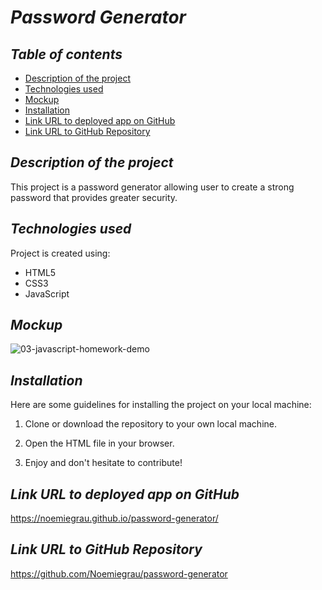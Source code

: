 # **_Password Generator_**

## **_Table of contents_**
* [Description of the project](#description-of-the-project)
* [Technologies used](#technologies-used)
* [Mockup](#mockup)
* [Installation](#installation)
* [Link URL to deployed app on GitHub](#link-URL-to-deployed-app-on-GitHub)
* [Link URL to GitHub Repository](#link-URL-to-GitHub-repository)

## **_Description of the project_**
This project is a password generator allowing user to create a strong password that provides greater security.

## **_Technologies used_**
Project is created using:
* HTML5
* CSS3
* JavaScript

## **_Mockup_**
![03-javascript-homework-demo](https://user-images.githubusercontent.com/78329298/110250659-4b657f00-7f31-11eb-9869-34919cfd6577.png)

## **_Installation_**
Here are some guidelines for installing the project on your local machine:

1. Clone or download the repository to your own local machine.

2. Open the HTML file in your browser.

3. Enjoy and don't hesitate to contribute!

## **_Link URL to deployed app on GitHub_**
https://noemiegrau.github.io/password-generator/

## **_Link URL to GitHub Repository_**
https://github.com/Noemiegrau/password-generator

